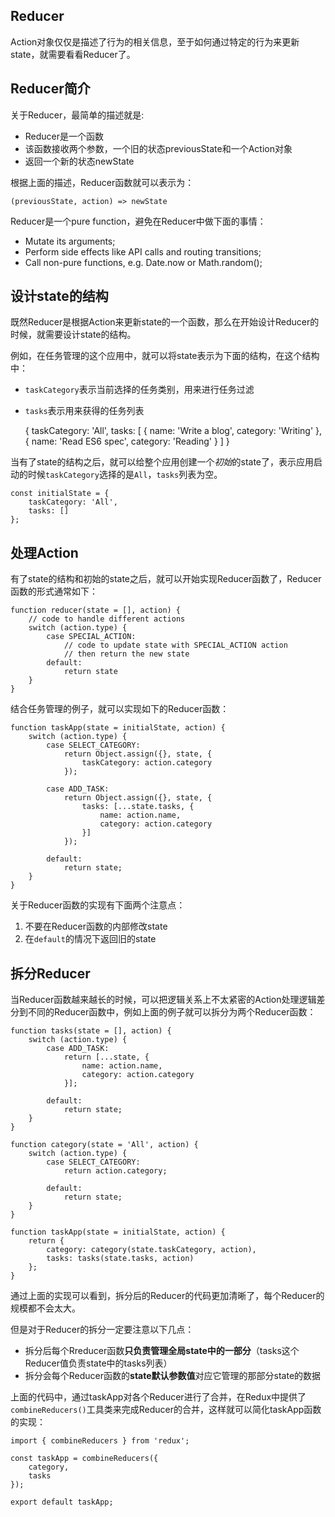 ## Reducer

Action对象仅仅是描述了行为的相关信息，至于如何通过特定的行为来更新state，就需要看看Reducer了。

## Reducer简介

关于Reducer，最简单的描述就是:

- Reducer是一个函数
- 该函数接收两个参数，一个旧的状态previousState和一个Action对象
- 返回一个新的状态newState


根据上面的描述，Reducer函数就可以表示为：

    (previousState, action) => newState
    
    
Reducer是一个pure function，避免在Reducer中做下面的事情：

- Mutate its arguments;
- Perform side effects like API calls and routing transitions;
- Call non-pure functions, e.g. Date.now or Math.random();    
    
    
## 设计state的结构

既然Reducer是根据Action来更新state的一个函数，那么在开始设计Reducer的时候，就需要设计state的结构。

例如，在任务管理的这个应用中，就可以将state表示为下面的结构，在这个结构中：

- `taskCategory`表示当前选择的任务类别，用来进行任务过滤
- `tasks`表示用来获得的任务列表


    {
        taskCategory: 'All',
        tasks: [
            {
                name: 'Write a blog',
                category: 'Writing'
            },
            {
                name: 'Read ES6 spec',
                category: 'Reading'
            }
        ]
    }     
    

当有了state的结构之后，就可以给整个应用创建一个*初始*的state了，表示应用启动的时候`taskCategory`选择的是`All`，`tasks`列表为空。

    const initialState = {
        taskCategory: 'All',
        tasks: []
    };
    
    
## 处理Action

有了state的结构和初始的state之后，就可以开始实现Reducer函数了，Reducer函数的形式通常如下：

    function reducer(state = [], action) {
        // code to handle different actions
        switch (action.type) {
            case SPECIAL_ACTION:
                // code to update state with SPECIAL_ACTION action
                // then return the new state
            default:
                return state
        }
    }

结合任务管理的例子，就可以实现如下的Reducer函数：
    
    function taskApp(state = initialState, action) {
        switch (action.type) {
            case SELECT_CATEGORY:
                return Object.assign({}, state, {
                    taskCategory: action.category
                });
                
            case ADD_TASK:
                return Object.assign({}, state, {
                    tasks: [...state.tasks, {
                        name: action.name,
                        category: action.category
                    }]
                });
                
            default:
                return state;
        }
    }    
    
    
关于Reducer函数的实现有下面两个注意点：

1. 不要在Reducer函数的内部修改state
2. 在`default`的情况下返回旧的state


## 拆分Reducer

当Reducer函数越来越长的时候，可以把逻辑关系上不太紧密的Action处理逻辑差分到不同的Reducer函数中，例如上面的例子就可以拆分为两个Reducer函数：

    function tasks(state = [], action) {
        switch (action.type) {
            case ADD_TASK:
                return [...state, {
                    name: action.name,
                    category: action.category
                }];
                
            default:
                return state;
        }
    }    
    
    function category(state = 'All', action) {
        switch (action.type) {
            case SELECT_CATEGORY:
                return action.category;
                
            default:
                return state;
        }
    }       
    
    function taskApp(state = initialState, action) {
        return {
            category: category(state.taskCategory, action),
            tasks: tasks(state.tasks, action)
        };
    }

通过上面的实现可以看到，拆分后的Reducer的代码更加清晰了，每个Reducer的规模都不会太大。    
    
但是对于Reducer的拆分一定要注意以下几点：

- 拆分后每个Rreducer函数**只负责管理全局state中的一部分**（tasks这个Reducer值负责state中的tasks列表）
- 拆分会每个Reducer函数的**state默认参数值**对应它管理的那部分state的数据


上面的代码中，通过taskApp对各个Reducer进行了合并，在Redux中提供了`combineReducers()`工具类来完成Reducer的合并，这样就可以简化taskApp函数的实现：

    import { combineReducers } from 'redux';
    
    const taskApp = combineReducers({
        category,
        tasks
    });
    
    export default taskApp;
    